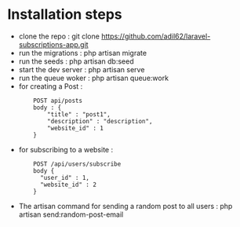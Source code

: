 # Installation steps

- clone the repo : git clone https://github.com/adil62/laravel-subscriptions-app.git
- run the migrations : php artisan migrate
- run the seeds : php artisan db:seed
- start the dev server : php artisan serve
- run the queue woker : php artisan queue:work
- for creating a Post : 
  ``` 
      POST api/posts 
      body : {
          "title" : "post1",
          "description" : "description",
          "website_id" : 1
      }
  ```
- for subscribing to a website :
  ``` 
      POST /api/users/subscribe
      body {
        "user_id" : 1,
        "website_id" : 2
      }
  ```
- The artisan command for sending a random post to all users : php artisan send:random-post-email 